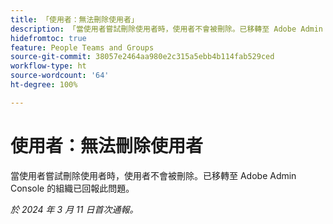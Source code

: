 ```yaml
---
title: 「使用者：無法刪除使用者」
description: 「當使用者嘗試刪除使用者時，使用者不會被刪除。已移轉至 Adobe Admin Console 的組織已回報此問題。」
hidefromtoc: true
feature: People Teams and Groups
source-git-commit: 38057e2464aa980e2c315a5ebb4b114fab529ced
workflow-type: ht
source-wordcount: '64'
ht-degree: 100%

---
```



# 使用者：無法刪除使用者

當使用者嘗試刪除使用者時，使用者不會被刪除。已移轉至 Adobe Admin Console 的組織已回報此問題。

_於 2024 年 3 月 11 日首次通報。_


